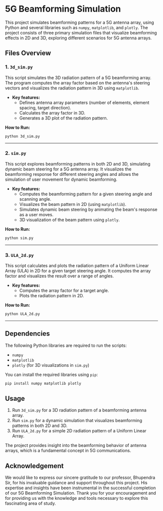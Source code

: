 
# 5G Beamforming Simulation

This project simulates beamforming patterns for a 5G antenna array, using Python and several libraries such as `numpy`, `matplotlib`, and `plotly`. The project consists of three primary simulation files that visualize beamforming effects in 2D and 3D, exploring different scenarios for 5G antenna arrays.

## Files Overview

### 1. `3d_sim.py`
This script simulates the 3D radiation pattern of a 5G beamforming array. The program computes the array factor based on the antenna's steering vectors and visualizes the radiation pattern in 3D using `matplotlib`.

- **Key features:**
  - Defines antenna array parameters (number of elements, element spacing, target direction).
  - Calculates the array factor in 3D.
  - Generates a 3D plot of the radiation pattern.

**How to Run:**
```bash
python 3d_sim.py
```

---

### 2. `sim.py`
This script explores beamforming patterns in both 2D and 3D, simulating dynamic beam steering for a 5G antenna array. It visualizes the beamforming response for different steering angles and allows the simulation of user movement for dynamic beamforming.

- **Key features:**
  - Computes the beamforming pattern for a given steering angle and scanning angle.
  - Visualizes the beam pattern in 2D (using `matplotlib`).
  - Simulates dynamic beam steering by animating the beam's response as a user moves.
  - 3D visualization of the beam pattern using `plotly`.

**How to Run:**
```bash
python sim.py
```

---

### 3. `ULA_2d.py`
This script calculates and plots the radiation pattern of a Uniform Linear Array (ULA) in 2D for a given target steering angle. It computes the array factor and visualizes the result over a range of angles.

- **Key features:**
  - Computes the array factor for a target angle.
  - Plots the radiation pattern in 2D.

**How to Run:**
```bash
python ULA_2d.py
```

---

## Dependencies

The following Python libraries are required to run the scripts:

- `numpy`
- `matplotlib`
- `plotly` (for 3D visualizations in `sim.py`)

You can install the required libraries using `pip`:

```bash
pip install numpy matplotlib plotly
```

## Usage

1. Run `3d_sim.py` for a 3D radiation pattern of a beamforming antenna array.
2. Run `sim.py` for a dynamic simulation that visualizes beamforming patterns in both 2D and 3D.
3. Run `ULA_2d.py` for a simple 2D radiation pattern of a Uniform Linear Array.

The project provides insight into the beamforming behavior of antenna arrays, which is a fundamental concept in 5G communications.

## Acknowledgement

We would like to express our sincere gratitude to our professor, Bhupendra Sir, for his invaluable guidance and support throughout this project. His expertise and insights have been instrumental in the successful completion of our 5G Beamforming Simulation. Thank you for your encouragement and for providing us with the knowledge and tools necessary to explore this fascinating area of study.